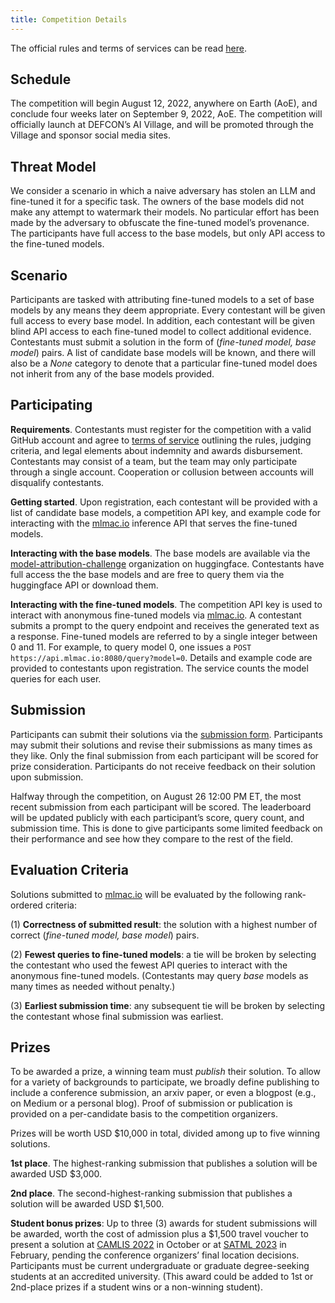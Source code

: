 ```yaml
---
title: Competition Details
---
```


The official rules and terms of services can be read [here](/terms).

## Schedule

The competition will begin August 12, 2022, anywhere on Earth (AoE), and conclude four weeks later on September 9, 2022, AoE. The competition will officially launch at DEFCON’s AI Village, and will be promoted through the Village and sponsor social media sites.

## Threat Model

We consider a scenario in which a naive adversary has stolen an LLM and fine-tuned it for a specific task. The owners of the base models did not make any attempt to watermark their models. No particular effort has been made by the adversary to obfuscate the fine-tuned model’s provenance. The participants have full access to the base models, but only API access to the fine-tuned models.

## Scenario

Participants are tasked with attributing fine-tuned models to a set of base models by any means they deem appropriate. Every contestant will be given full access to every base model. In addition, each contestant will be given blind API access to each fine-tuned model to collect additional evidence. Contestants must submit a solution in the form of (_fine-tuned model, base model_) pairs. A list of candidate base models will be known, and there will also be a _None_ category to denote that a particular fine-tuned model does not inherit from any of the base models provided.

## Participating

**Requirements**. Contestants must register for the competition with a valid GitHub account and agree to [terms of service](/terms) outlining the rules, judging criteria, and legal elements about indemnity and awards disbursement. Contestants may consist of a team, but the team may only participate through a single account. Cooperation or collusion between accounts will disqualify contestants.

**Getting started**. Upon registration, each contestant will be provided with a list of candidate base models, a competition API key, and example code for interacting with the [mlmac.io](http://mlmac.io) inference API that serves the fine-tuned models.

**Interacting with the base models**. The base models are available via the [model-attribution-challenge](https://huggingface.co/model-attribution-challenge) organization on huggingface. Contestants have full access the the base models and are free to query them via the huggingface API or download them.

**Interacting with the fine-tuned models**. The competition API key is used to interact with anonymous fine-tuned models via [mlmac.io](http://mlmac.io). A contestant submits a prompt to the query endpoint and receives the generated text as a response. Fine-tuned models are referred to by a single integer between 0 and 11. For example, to query model 0, one issues a `POST https://api.mlmac.io:8080/query?model=0`. Details and example code are provided to contestants upon registration. The service counts the model queries for each user.

## Submission

Participants can submit their solutions via the [submission form](https://mlmac.io/submit). Participants may submit their solutions and revise their submissions as many times as they like. Only the final submission from each participant will be scored for prize consideration. Participants do not receive feedback on their solution upon submission.

Halfway through the competition, on August 26 12:00 PM ET, the most recent submission from each participant will be scored. The leaderboard will be updated publicly with each participant’s score, query count, and submission time. This is done to give participants some limited feedback on their performance and see how they compare to the rest of the field.

## Evaluation Criteria

Solutions submitted to [mlmac.io](https://mlmac.io) will be evaluated by the following rank-ordered criteria:

(1) **Correctness of submitted result**: the solution with a highest number of correct (_fine-tuned model, base model_) pairs.

(2) **Fewest queries to fine-tuned models**: a tie will be broken by selecting the contestant who used the fewest API queries to interact with the anonymous fine-tuned models. (Contestants may query _base_ models as many times as needed without penalty.)

(3) **Earliest submission time**: any subsequent tie will be broken by selecting the contestant whose final submission was earliest.

## Prizes

To be awarded a prize, a winning team must _publish_ their solution. To allow for a variety of backgrounds to participate, we broadly define publishing to include a conference submission, an arxiv paper, or even a blogpost (e.g., on Medium or a personal blog). Proof of submission or publication is provided on a per-candidate basis to the competition organizers.

Prizes will be worth USD $10,000 in total, divided among up to five winning solutions.

**1st place**. The highest-ranking submission that publishes a solution will be awarded USD $3,000.

**2nd place**. The second-highest-ranking submission that publishes a solution will be awarded USD $1,500.

**Student bonus prizes**: Up to three (3) awards for student submissions will be awarded, worth the cost of admission plus a $1,500 travel voucher to present a solution at [CAMLIS 2022](https://camlis.org) in October or at [SATML 2023](https://satml.org/) in February, pending the conference organizers’ final location decisions. Participants must be current undergraduate or graduate degree-seeking students at an accredited university. (This award could be added to 1st or 2nd-place prizes if a student wins or a non-winning student).
